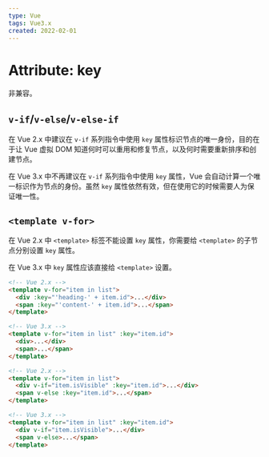 ```yaml
---
type: Vue
tags: Vue3.x
created: 2022-02-01
---
```


# Attribute: key

非兼容。

## `v-if`/`v-else`/`v-else-if`

在 Vue 2.x 中建议在 `v-if` 系列指令中使用 `key` 属性标识节点的唯一身份，目的在于让 Vue 虚拟 DOM 知道何时可以重用和修复节点，以及何时需要重新排序和创建节点。

在 Vue 3.x 中不再建议在 `v-if` 系列指令中使用 `key` 属性，Vue 会自动计算一个唯一标识作为节点的身份。虽然 `key` 属性依然有效，但在使用它的时候需要人为保证唯一性。

## `<template v-for>`

在 Vue 2.x 中 `<template>` 标签不能设置 `key` 属性，你需要给 `<template>` 的子节点分别设置 `key` 属性。

在 Vue 3.x 中 `key` 属性应该直接给 `<template>` 设置。

```html
<!-- Vue 2.x -->
<template v-for="item in list">
  <div :key="'heading-' + item.id">...</div>
  <span :key="'content-' + item.id">...</span>
</template>

<!-- Vue 3.x -->
<template v-for="item in list" :key="item.id">
  <div>...</div>
  <span>...</span>
</template>
```

```html
<!-- Vue 2.x -->
<template v-for="item in list">
  <div v-if="item.isVisible" :key="item.id">...</div>
  <span v-else :key="item.id">...</span>
</template>

<!-- Vue 3.x -->
<template v-for="item in list" :key="item.id">
  <div v-if="item.isVisible">...</div>
  <span v-else>...</span>
</template>
```
